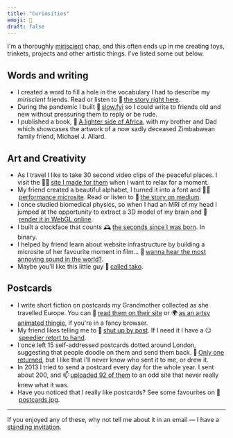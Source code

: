 ```yaml
---
title: "Curiosities"
emoji: 🧠
draft: false
---
```


I'm a thoroughly [miriscient](https://www.miriscient.org) chap, and this often ends up in me creating toys, trinkets, projects and other artistic things. I've listed some out below.

<style>li a { margin-left: 0.2em;}</style>

## Words and writing

* I created a word to fill a hole in the vocabulary I had to describe my _miriscient_ friends. Read or listen to 📖[the story right here](/posts/miriscience).
* During the pandemic I built 🐌[slow.fyi](https://slow.fyi) so I could write to friends old and new without pressuring them to reply or be rude.
* I published a book, 📔[A lighter side of Africa](https://www.amazon.co.uk/Lighter-Side-Africa-Paintings-Michael/dp/0993324908/), with my brother and Dad which showcases the artwork of a now sadly deceased Zimbabwean family friend, Michael J. Allard.

## Art and Creativity

* As I travel I like to take 30 second video clips of the peaceful places. I visit the 🧘‍♂️[site I made for them](http://30s.byjp.me/) when I want to relax for a moment.
* My friend created a beautiful alphabet, I turned it into a font and 👨‍🎤[performance microsite](https://caspian.byjp.me). Read or listen to 📖[the story on medium](https://medium.com/miriscient/the-beauty-of-type-29ab1000e9e4).
* I once studied biomedical physics, so when I had an MRI of my head I jumped at the opportunity to extract a 3D model of my brain and 🧠[render it in WebGL online](https://brain.byjp.me/).
* I built a clockface that counts 🕰[the seconds since I was born](https://tictoc.byjp.me/). In binary.
* I helped by friend learn about website infrastructure by building a microsite of her favourite moment in film… 🐶[wanna hear the most annoying sound in the world?](https://wannahearthemostannoyingsoundintheworld.byjp.me).
* Maybe you'll like this little guy 🐙[called tako](https://tako.byjp.me).

## Postcards

* I write short fiction on postcards my Grandmother collected as she travelled Europe. You can 📮[read them on their site](http://lucy.byjp.me/) or 🌍[as an artsy animated thingie](http://lucy.byjp.me/globe#diving), if you're in a fancy browser.
* My friend likes telling me to 🤫[shut up by post](https://www.instagram.com/p/BqZR3qjAkMC/). If I need it I have a 😏[speedier retort to hand](http://shutupclaire.byjp.me/).
* I once left 15 self-addressed postcards dotted around London, suggesting that people doodle on them and send them back. 🐪[Only one returned](http://postcarddoodles.byjp.me/), but I like that I'll never know who sent it to me, or drew it.
* In 2013 I tried to send a postcard every day for the whole year. I sent about 200, and 📫[uploaded 92 of them](http://postcards.byjp.me/) to an odd site that never really knew what it was.
* Have you noticed that I really like postcards? See some favourites on 📸[postcards.jpg](https://instagram.com/postcards.jpg).

---

If you enjoyed any of these, why not tell me about it in an email — I have a [standing invitation](/standing-invitation).
